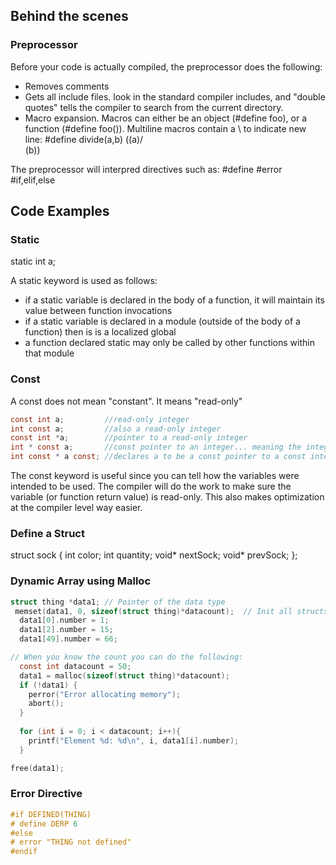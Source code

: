 ## Behind the scenes

### Preprocessor

Before your code is actually compiled, the preprocessor does the following:
* Removes comments
* Gets all include files. <Angle brackets> look in the standard compiler includes, and "double quotes" tells the compiler to search from the current directory.
* Macro expansion. Macros can either be an object (#define foo), or a function (#define foo()). Multiline macros contain a \ to indicate new line:
       #define divide(a,b) ((a)/  \
                              (b))

The preprocessor will interpred directives such as:
#define
#error
#if,elif,else

## Code Examples

### Static
static int a;  

A static keyword is used as follows:
* if a static variable is declared in the body of a function, it will maintain its value between function invocations
* if a static variable is declared in a module (outside of the body of a function) then is is a localized global
* a function declared static may only be called by other functions within that module

### Const
A const does not mean "constant". It means "read-only"
```C
const int a;         //read-only integer
int const a;         //also a read-only integer
const int *a;        //pointer to a read-only integer
int * const a;       //const pointer to an integer... meaning the integer is modifiable, but the pointer is not.
int const * a const; //declares a to be a const pointer to a const integer (meaning both pointer and int are read-only)
```

The const keyword is useful since you can tell how the variables were intended to be used. The compiler will do the work to make sure the variable (or function return value) is read-only. This also makes optimization at the compiler level way easier.

### Define a Struct

struct sock {
    int color;
    int quantity;
    void* nextSock;
    void* prevSock;
};

### Dynamic Array using Malloc
```C
struct thing *data1; // Pointer of the data type 
 memset(data1, 0, sizeof(struct thing)*datacount);  // Init all structs to 0
  data1[0].number = 1;
  data1[2].number = 15;
  data1[49].number = 66;

// When you know the count you can do the following:
  const int datacount = 50; 
  data1 = malloc(sizeof(struct thing)*datacount);
  if (!data1) {
    perror("Error allocating memory");
    abort();
  }
  
  for (int i = 0; i < datacount; i++){
    printf("Element %d: %d\n", i, data1[i].number);
  }

free(data1);
```

### Error Directive

```C
#if DEFINED(THING)
# define DERP 6
#else
# error "THING not defined"
#endif
```
